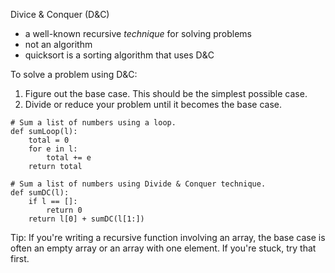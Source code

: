 Divice & Conquer (D&C)

* a well-known recursive *technique* for solving problems
* not an algorithm
* quicksort is a sorting algorithm that uses D&C

To solve a problem using D&C:

1. Figure out the base case. This should be the simplest possible case.
2. Divide or reduce your problem until it becomes the base case.

```
# Sum a list of numbers using a loop.
def sumLoop(l):
    total = 0
    for e in l:
        total += e
    return total

# Sum a list of numbers using Divide & Conquer technique.
def sumDC(l):
    if l == []:
        return 0
    return l[0] + sumDC(l[1:])
```

Tip: If you're writing a recursive function involving an array, the base case is often an empty array or an array with one element. If you're stuck, try that first.

